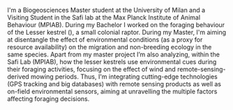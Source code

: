 I'm a Biogeosciences Master student at the University of Milan and a Visiting Student in the Safi lab at the Max Planck Institute of Animal Behaviour (MPIAB). During my Bachelor I worked on the foraging behaviour of the Lesser kestrel (<Falco naumanni>), a small colonial raptor. During my Master, I'm aiming at disentangle the effect of environmental conditions (as a proxy for resource availability) on the migration and non-breeding ecology in the same species. Apart from my master project I’m also analyzing, within the Safi Lab (MPIAB), how the lesser kestrels use environmental cues during their foraging activities, focusing on the effect of wind and remote-sensing-derived mowing periods. 
  Thus, I'm integrating cutting-edge technologies (GPS tracking and big databases) with remote sensing products as well as on-field environmental sensors, aiming at unravelling the multiple factors affecting foraging decisions. 
